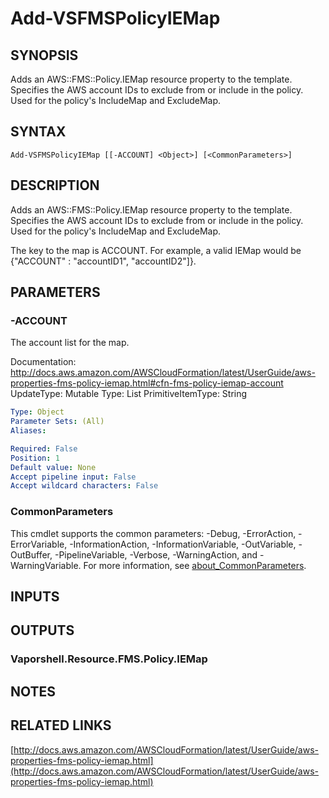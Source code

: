 # Add-VSFMSPolicyIEMap

## SYNOPSIS
Adds an AWS::FMS::Policy.IEMap resource property to the template.
Specifies the AWS account IDs to exclude from or include in the policy.
Used for the policy's IncludeMap and ExcludeMap.

## SYNTAX

```
Add-VSFMSPolicyIEMap [[-ACCOUNT] <Object>] [<CommonParameters>]
```

## DESCRIPTION
Adds an AWS::FMS::Policy.IEMap resource property to the template.
Specifies the AWS account IDs to exclude from or include in the policy.
Used for the policy's IncludeMap and ExcludeMap.

The key to the map is ACCOUNT.
For example, a valid IEMap would be {"ACCOUNT" : "accountID1", "accountID2"\]}.

## PARAMETERS

### -ACCOUNT
The account list for the map.

Documentation: http://docs.aws.amazon.com/AWSCloudFormation/latest/UserGuide/aws-properties-fms-policy-iemap.html#cfn-fms-policy-iemap-account
UpdateType: Mutable
Type: List
PrimitiveItemType: String

```yaml
Type: Object
Parameter Sets: (All)
Aliases:

Required: False
Position: 1
Default value: None
Accept pipeline input: False
Accept wildcard characters: False
```

### CommonParameters
This cmdlet supports the common parameters: -Debug, -ErrorAction, -ErrorVariable, -InformationAction, -InformationVariable, -OutVariable, -OutBuffer, -PipelineVariable, -Verbose, -WarningAction, and -WarningVariable. For more information, see [about_CommonParameters](http://go.microsoft.com/fwlink/?LinkID=113216).

## INPUTS

## OUTPUTS

### Vaporshell.Resource.FMS.Policy.IEMap
## NOTES

## RELATED LINKS

[http://docs.aws.amazon.com/AWSCloudFormation/latest/UserGuide/aws-properties-fms-policy-iemap.html](http://docs.aws.amazon.com/AWSCloudFormation/latest/UserGuide/aws-properties-fms-policy-iemap.html)

